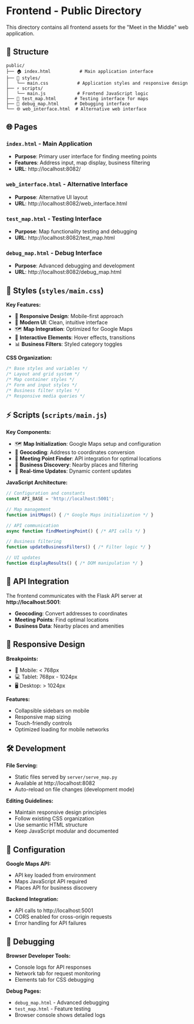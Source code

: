 # Frontend - Public Directory

This directory contains all frontend assets for the "Meet in the Middle" web application.

## 📁 Structure

```
public/
├── 🏠 index.html           # Main application interface
├── 🎨 styles/
│   └── main.css           # Application styles and responsive design
├── ⚡ scripts/
│   └── main.js            # Frontend JavaScript logic
├── 🧪 test_map.html       # Testing interface for maps
├── 🐛 debug_map.html      # Debugging interface
└── 🌐 web_interface.html  # Alternative web interface
```

## 🌐 Pages

### `index.html` - Main Application
- **Purpose**: Primary user interface for finding meeting points
- **Features**: Address input, map display, business filtering
- **URL**: http://localhost:8082/

### `web_interface.html` - Alternative Interface  
- **Purpose**: Alternative UI layout
- **URL**: http://localhost:8082/web_interface.html

### `test_map.html` - Testing Interface
- **Purpose**: Map functionality testing and debugging
- **URL**: http://localhost:8082/test_map.html

### `debug_map.html` - Debug Interface
- **Purpose**: Advanced debugging and development
- **URL**: http://localhost:8082/debug_map.html

## 🎨 Styles (`styles/main.css`)

**Key Features:**
- 📱 **Responsive Design**: Mobile-first approach
- 🎨 **Modern UI**: Clean, intuitive interface
- 🗺️ **Map Integration**: Optimized for Google Maps
- 🔘 **Interactive Elements**: Hover effects, transitions
- 📊 **Business Filters**: Styled category toggles

**CSS Organization:**
```css
/* Base styles and variables */
/* Layout and grid system */
/* Map container styles */
/* Form and input styles */
/* Business filter styles */
/* Responsive media queries */
```

## ⚡ Scripts (`scripts/main.js`)

**Key Components:**
- 🗺️ **Map Initialization**: Google Maps setup and configuration
- 📍 **Geocoding**: Address to coordinates conversion
- 🎯 **Meeting Point Finder**: API integration for optimal locations
- 🏢 **Business Discovery**: Nearby places and filtering
- 🔄 **Real-time Updates**: Dynamic content updates

**JavaScript Architecture:**
```javascript
// Configuration and constants
const API_BASE = 'http://localhost:5001';

// Map management
function initMaps() { /* Google Maps initialization */ }

// API communication
async function findMeetingPoint() { /* API calls */ }

// Business filtering
function updateBusinessFilters() { /* Filter logic */ }

// UI updates
function displayResults() { /* DOM manipulation */ }
```

## 🔗 API Integration

The frontend communicates with the Flask API server at **http://localhost:5001**:

- **Geocoding**: Convert addresses to coordinates
- **Meeting Points**: Find optimal locations
- **Business Data**: Nearby places and amenities

## 📱 Responsive Design

**Breakpoints:**
- 📱 Mobile: < 768px
- 💻 Tablet: 768px - 1024px  
- 🖥️ Desktop: > 1024px

**Features:**
- Collapsible sidebars on mobile
- Responsive map sizing
- Touch-friendly controls
- Optimized loading for mobile networks

## 🛠️ Development

**File Serving:**
- Static files served by `server/serve_map.py`
- Available at http://localhost:8082
- Auto-reload on file changes (development mode)

**Editing Guidelines:**
- Maintain responsive design principles
- Follow existing CSS organization
- Use semantic HTML structure
- Keep JavaScript modular and documented

## 🔧 Configuration

**Google Maps API:**
- API key loaded from environment
- Maps JavaScript API required
- Places API for business discovery

**Backend Integration:**
- API calls to http://localhost:5001
- CORS enabled for cross-origin requests
- Error handling for API failures

## 🐛 Debugging

**Browser Developer Tools:**
- Console logs for API responses
- Network tab for request monitoring
- Elements tab for CSS debugging

**Debug Pages:**
- `debug_map.html` - Advanced debugging
- `test_map.html` - Feature testing
- Browser console shows detailed logs
